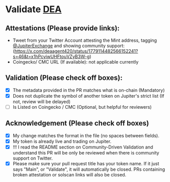 # Validate [DEA](https://solscan.io/token/HxtRWx83K61KjsNu1iCB4uhX9cbUtcSizRjLXXSZyyEm)

## Attestations (Please provide links):
- Tweet from your Twitter Account attesting the Mint address, tagging [@JupiterExchange](https://twitter.com/JupiterExchange) and showing community support: (https://x.com/deaagent420/status/1779114482566152241?s=46&t=x1hPcyiwUHFtouVZyB3W-g)
- Coingecko/ CMC URL (If available): not applicable currently

## Validation (Please check off boxes):
- [X] The metadata provided in the PR matches what is on-chain (Mandatory)
- [X] Does not duplicate the symbol of another token on Jupiter's strict list (If not, review will be delayed)
- [ ] Is Listed on Coingecko / CMC (Optional, but helpful for reviewers)  

## Acknowledgement (Please check off boxes)
- [X] My change matches the format in the file (no spaces between fields).
- [X] My token is already live and trading on Jupiter.
- [X] !!! I read the README section on Community-Driven Validation and understand this PR will be only be reviewed when there is community support on Twitter.
- [X] Please make sure your pull request title has your token name. If it just says "Main", or "Validate", it will automatically be closed. PRs containing broken attestation or solscan links will also be closed.
